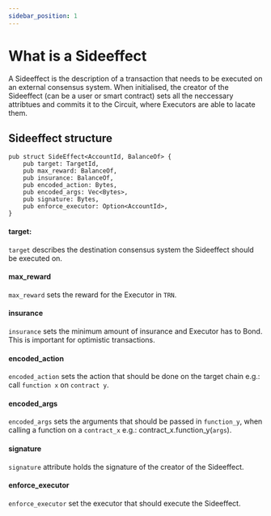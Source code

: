 ```yaml
---
sidebar_position: 1
---
```


# What is a Sideeffect

A Sideeffect is the description of a transaction that needs to be executed on an external consensus system. When initialised, the creator of the Sideeffect (can be a user or smart contract) sets all the neccessary attribtues and commits it to the Circuit, where Executors are able to lacate them.


## Sideeffect structure
```
pub struct SideEffect<AccountId, BalanceOf> {
    pub target: TargetId,
    pub max_reward: BalanceOf,
    pub insurance: BalanceOf,
    pub encoded_action: Bytes,
    pub encoded_args: Vec<Bytes>,
    pub signature: Bytes,
    pub enforce_executor: Option<AccountId>,
}
```

#### target:
`target` describes the destination consensus system the Sideeffect should be executed on. 

#### max_reward 
`max_reward` sets the reward for the Executor in `TRN`.

#### insurance
`insurance` sets the minimum amount of insurance and Executor has to Bond. This is important for optimistic transactions.

#### encoded_action
`encoded_action` sets the action that should be done on the target chain e.g.: call `function x` on `contract y`.

#### encoded_args
`encoded_args` sets the arguments that should be passed in `function_y`, when calling a function on a `contract_x` e.g.: contract_x.function_y(`args`).

#### signature
`signature` attribute holds the signature of the creator of the Sideeffect.

#### enforce_executor
`enforce_executor` set the executor that should execute the Sideeffect.